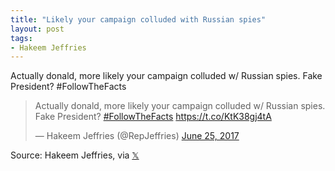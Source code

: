 ```yaml
---
title: "Likely your campaign colluded with Russian spies"
layout: post
tags:
- Hakeem Jeffries
---
```


Actually donald, more likely your campaign colluded w/ Russian spies. Fake President? #FollowTheFacts

<blockquote class="twitter-tweet"><p lang="en" dir="ltr">Actually donald, more likely your campaign colluded w/ Russian spies. Fake President? <a href="https://twitter.com/hashtag/FollowTheFacts?src=hash&amp;ref_src=twsrc%5Etfw">#FollowTheFacts</a> <a href="https://t.co/KtK38gj4tA">https://t.co/KtK38gj4tA</a></p>&mdash; Hakeem Jeffries (@RepJeffries) <a href="https://twitter.com/RepJeffries/status/879004418573824002?ref_src=twsrc%5Etfw">June 25, 2017</a></blockquote> <script async src="https://platform.twitter.com/widgets.js" charset="utf-8"></script>

Source: Hakeem Jeffries, via [𝕏](https://x.com)
